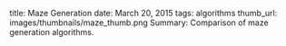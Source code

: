 title:  Maze Generation
date: March 20, 2015
tags: algorithms
thumb_url: images/thumbnails/maze_thumb.png
Summary: Comparison of maze generation algorithms.
